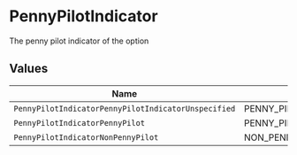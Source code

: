 # PennyPilotIndicator

The penny pilot indicator of the option


## Values

| Name                                                | Value                                               |
| --------------------------------------------------- | --------------------------------------------------- |
| `PennyPilotIndicatorPennyPilotIndicatorUnspecified` | PENNY_PILOT_INDICATOR_UNSPECIFIED                   |
| `PennyPilotIndicatorPennyPilot`                     | PENNY_PILOT                                         |
| `PennyPilotIndicatorNonPennyPilot`                  | NON_PENNY_PILOT                                     |